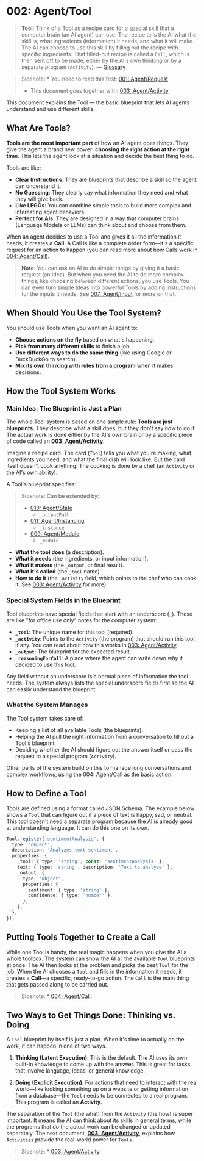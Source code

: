 # 002: Agent/Tool

> **Tool**: Think of a Tool as a recipe card for a special skill that a computer brain (an AI agent) can use. The recipe tells the AI what the skill is, what ingredients (information) it needs, and what it will make. The AI can choose to use this skill by filling out the recipe with specific ingredients. That filled-out recipe is called a `Call`, which is then sent off to be made, either by the AI's own thinking or by a separate program (`Activity`). — [Glossary](./000_glossary.md)

> Sidenote: *   You need to read this first: [001: Agent/Request](./001_agent_request.md)
> *   This document goes together with: [003: Agent/Activity](./003_agent_activity.md)

This document explains the Tool — the basic blueprint that lets AI agents understand and use different skills.

## What Are Tools?

**Tools are the most important part** of how an AI agent does things. They give the agent a brand new power: **choosing the right action at the right time**. This lets the agent look at a situation and decide the best thing to do.

Tools are like:

*   **Clear Instructions**: They are blueprints that describe a skill so the agent can understand it.
*   **No Guessing**: They clearly say what information they need and what they will give back.
*   **Like LEGOs**: You can combine simple tools to build more complex and interesting agent behaviors.
*   **Perfect for AIs**: They are designed in a way that computer brains (Language Models or LLMs) can think about and choose from them.

When an agent decides to use a Tool and gives it all the information it needs, it creates a **Call**. A Call is like a complete order form—it's a specific request for an action to happen (you can read more about how Calls work in [004: Agent/Call](./004_agent_call.md)).

> **Note**: You can ask an AI to do simple things by giving it a basic request (an Idea). But when you need the AI to do more complex things, like choosing between different actions, you use Tools. You can even turn simple Ideas into powerful Tools by adding instructions for the inputs it needs. See [007: Agent/Input](./007_agent_input.md) for more on that.

## When Should You Use the Tool System?

You should use Tools when you want an AI agent to:

*   **Choose actions on the fly** based on what's happening.
*   **Pick from many different skills** to finish a job.
*   **Use different ways to do the same thing** (like using Google or DuckDuckGo to search).
*   **Mix its own thinking with rules from a program** when it makes decisions.

## How the Tool System Works

### Main Idea: The Blueprint is Just a Plan

The whole Tool system is based on one simple rule: **Tools are just blueprints**. They describe what a skill does, but they don't say *how* to do it. The actual work is done either by the AI's own brain or by a specific piece of code called an **[003: Agent/Activity](./003_agent_activity.md)**.

Imagine a recipe card. The card (`Tool`) tells you what you're making, what ingredients you need, and what the final dish will look like. But the card itself doesn't cook anything. The cooking is done by a chef (an `Activity` or the AI's own ability).

A Tool's blueprint specifies:

> Sidenote: Can be extended by:
>
> *   [010: Agent/State](./011_agent_state.md)
>     *   `_outputPath`
> *   [011: Agent/Instancing](./011_agent_instancing.md)
>     *   `_instance`
> *   [009: Agent/Module](./009_agent_module.md)
>     *   `_module`

*   **What the tool does** (a description).
*   **What it needs** (the ingredients, or input information).
*   **What it makes** (the `_output`, or final result).
*   **What it's called** (the `_tool` name).
*   **How to do it** (the `_activity` field, which points to the chef who can cook it. See [003: Agent/Activity](./003_agent_activity.md) for more).

### Special System Fields in the Blueprint

Tool blueprints have special fields that start with an underscore (`_`). These are like "for office use only" notes for the computer system:

*   **`_tool`**: The unique name for this tool (required).
*   **`_activity`**: Points to the `Activity` (the program) that should run this tool, if any. You can read about how this works in [003: Agent/Activity](./003_agent_activity.md).
*   **`_output`**: The blueprint for the expected result.
*   **`_reasoningForCall`**: A place where the agent can write down *why* it decided to use this tool.

Any field without an underscore is a normal piece of information the tool needs. The system always lists the special underscore fields first so the AI can easily understand the blueprint.

### What the System Manages

The Tool system takes care of:

*   Keeping a list of all available Tools (the blueprints).
*   Helping the AI pull the right information from a conversation to fill out a Tool's blueprint.
*   Deciding whether the AI should figure out the answer itself or pass the request to a special program (`Activity`).

Other parts of the system build on this to manage long conversations and complex workflows, using the [004: Agent/Call](./004_agent_call.md) as the basic action.

## How to Define a Tool

Tools are defined using a format called JSON Schema. The example below shows a `Tool` that can figure out if a piece of text is happy, sad, or neutral. This tool doesn't need a separate program because the AI is already good at understanding language. It can do this one on its own.

```typescript
Tool.register('sentimentAnalysis', {
  type: 'object',
  description: 'Analyzes text sentiment',
  properties: {
    _tool: { type: 'string', const: 'sentimentAnalysis' },
    text: { type: 'string', description: 'Text to analyze' },
    _output: {
      type: 'object',
      properties: {
        sentiment: { type: 'string' },
        confidence: { type: 'number' },
      },
    },
  },
});
```

## Putting Tools Together to Create a Call

While one Tool is handy, the real magic happens when you give the AI a whole toolbox. The system can show the AI all the available `Tool` blueprints at once. The AI then looks at the problem and picks the best `Tool` for the job. When the AI chooses a `Tool` and fills in the information it needs, it creates a **Call**—a specific, ready-to-go action. The `Call` is the main thing that gets passed along to be carried out.

> Sidenote: *   [004: Agent/Call](./004_agent_call.md).

## Two Ways to Get Things Done: Thinking vs. Doing

A `Tool` blueprint by itself is just a plan. When it's time to actually do the work, it can happen in one of two ways.

1.  **Thinking (Latent Execution)**: This is the default. The AI uses its own built-in knowledge to come up with the answer. This is great for tasks that involve language, ideas, or general knowledge.

2.  **Doing (Explicit Execution)**: For actions that need to interact with the real world—like looking something up on a website or getting information from a database—the `Tool` needs to be connected to a real program. This program is called an **Activity**.

The separation of the `Tool` (the what) from the `Activity` (the how) is super important. It means the AI can think about its skills in general terms, while the programs that do the actual work can be changed or updated separately. The next document, **[003: Agent/Activity](./003_agent_activity.md)**, explains how `Activities` provide the real-world power for `Tools`.

> Sidenote: *   [003: Agent/Activity](./003_agent_activity.md).
>
